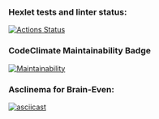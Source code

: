 ### Hexlet tests and linter status:
[![Actions Status](https://github.com/ArkadiyKonstantinov/frontend-project-lvl1/workflows/hexlet-check/badge.svg)](https://github.com/ArkadiyKonstantinov/frontend-project-lvl1/actions)
### CodeClimate Maintainability Badge
[![Maintainability](https://api.codeclimate.com/v1/badges/a99a88d28ad37a79dbf6/maintainability)](https://codeclimate.com/github/codeclimate/codeclimate/maintainability)

### Asclinema for Brain-Even:
[![asciicast](https://asciinema.org/a/3xifb2btDtVPu3lGd2P9tKuqG.svg)](https://asciinema.org/a/3xifb2btDtVPu3lGd2P9tKuqG)